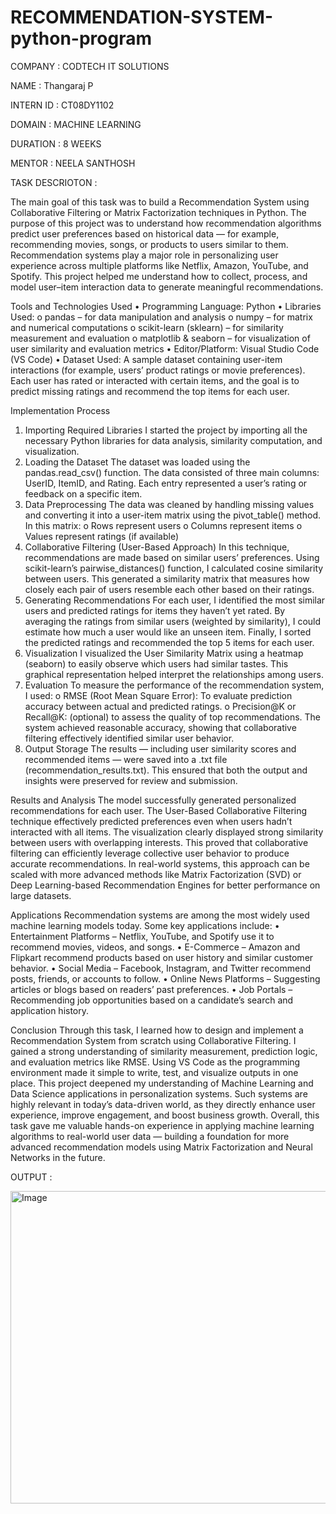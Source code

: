 # RECOMMENDATION-SYSTEM-python-program

COMPANY : CODTECH IT SOLUTIONS

NAME : Thangaraj P

INTERN ID : CT08DY1102

DOMAIN : MACHINE LEARNING

DURATION : 8 WEEKS

MENTOR : NEELA SANTHOSH

TASK DESCRIOTON : 

The main goal of this task was to build a Recommendation System using Collaborative Filtering or Matrix Factorization techniques in Python.
The purpose of this project was to understand how recommendation algorithms predict user preferences based on historical data — for example, recommending movies, songs, or products to users similar to them.
Recommendation systems play a major role in personalizing user experience across multiple platforms like Netflix, Amazon, YouTube, and Spotify.
This project helped me understand how to collect, process, and model user–item interaction data to generate meaningful recommendations.

Tools and Technologies Used
•	Programming Language: Python
•	Libraries Used:
o	pandas – for data manipulation and analysis
o	numpy – for matrix and numerical computations
o	scikit-learn (sklearn) – for similarity measurement and evaluation
o	matplotlib & seaborn – for visualization of user similarity and evaluation metrics
•	Editor/Platform: Visual Studio Code (VS Code)
•	Dataset Used: A sample dataset containing user-item interactions (for example, users’ product ratings or movie preferences).
Each user has rated or interacted with certain items, and the goal is to predict missing ratings and recommend the top items for each user.

Implementation Process
1.	Importing Required Libraries
I started the project by importing all the necessary Python libraries for data analysis, similarity computation, and visualization.
2.	Loading the Dataset
The dataset was loaded using the pandas.read_csv() function.
The data consisted of three main columns: UserID, ItemID, and Rating.
Each entry represented a user’s rating or feedback on a specific item.
3.	Data Preprocessing
The data was cleaned by handling missing values and converting it into a user-item matrix using the pivot_table() method.
In this matrix:
o	Rows represent users
o	Columns represent items
o	Values represent ratings (if available)
4.	Collaborative Filtering (User-Based Approach)
In this technique, recommendations are made based on similar users’ preferences.
Using scikit-learn’s pairwise_distances() function, I calculated cosine similarity between users.
This generated a similarity matrix that measures how closely each pair of users resemble each other based on their ratings.
5.	Generating Recommendations
For each user, I identified the most similar users and predicted ratings for items they haven’t yet rated.
By averaging the ratings from similar users (weighted by similarity), I could estimate how much a user would like an unseen item.
Finally, I sorted the predicted ratings and recommended the top 5 items for each user.
6.	Visualization
I visualized the User Similarity Matrix using a heatmap (seaborn) to easily observe which users had similar tastes.
This graphical representation helped interpret the relationships among users.
7.	Evaluation
To measure the performance of the recommendation system, I used:
o	RMSE (Root Mean Square Error): To evaluate prediction accuracy between actual and predicted ratings.
o	Precision@K or Recall@K: (optional) to assess the quality of top recommendations.
The system achieved reasonable accuracy, showing that collaborative filtering effectively identified similar user behavior.
8.	Output Storage
The results — including user similarity scores and recommended items — were saved into a .txt file (recommendation_results.txt).
This ensured that both the output and insights were preserved for review and submission.

Results and Analysis
The model successfully generated personalized recommendations for each user.
The User-Based Collaborative Filtering technique effectively predicted preferences even when users hadn’t interacted with all items.
The visualization clearly displayed strong similarity between users with overlapping interests.
This proved that collaborative filtering can efficiently leverage collective user behavior to produce accurate recommendations.
In real-world systems, this approach can be scaled with more advanced methods like Matrix Factorization (SVD) or Deep Learning-based Recommendation Engines for better performance on large datasets.

Applications
Recommendation systems are among the most widely used machine learning models today. Some key applications include:
•	Entertainment Platforms – Netflix, YouTube, and Spotify use it to recommend movies, videos, and songs.
•	E-Commerce – Amazon and Flipkart recommend products based on user history and similar customer behavior.
•	Social Media – Facebook, Instagram, and Twitter recommend posts, friends, or accounts to follow.
•	Online News Platforms – Suggesting articles or blogs based on readers’ past preferences.
•	Job Portals – Recommending job opportunities based on a candidate’s search and application history.

Conclusion
Through this task, I learned how to design and implement a Recommendation System from scratch using Collaborative Filtering.
I gained a strong understanding of similarity measurement, prediction logic, and evaluation metrics like RMSE.
Using VS Code as the programming environment made it simple to write, test, and visualize outputs in one place.
This project deepened my understanding of Machine Learning and Data Science applications in personalization systems.
Such systems are highly relevant in today’s data-driven world, as they directly enhance user experience, improve engagement, and boost business growth.
Overall, this task gave me valuable hands-on experience in applying machine learning algorithms to real-world user data — building a foundation for more advanced recommendation models using Matrix Factorization and Neural Networks in the future.

OUTPUT :

<img width="600" height="500" alt="Image" src="https://github.com/user-attachments/assets/0787743e-4d48-4893-b6d9-31f4159be9dd" />

